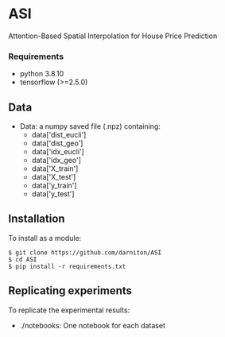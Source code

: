 # ASI
Attention-Based Spatial Interpolation for House Price Prediction

### Requirements

* python 3.8.10
* tensorflow (>=2.5.0)

## Data

* Data: a numpy saved file (.npz) containing:
  * data['dist_eucli']
  * data['dist_geo']
  * data['idx_eucli']
  * data['idx_geo']
  * data['X_train']
  * data['X_test']
  * data['y_train']
  * data['y_test']

## Installation
To install as a module:
```
$ git clone https://github.com/darniton/ASI
$ cd ASI
$ pip install -r requirements.txt
```

## Replicating experiments
To replicate the experimental results:

* ./notebooks: One notebook for each dataset
    